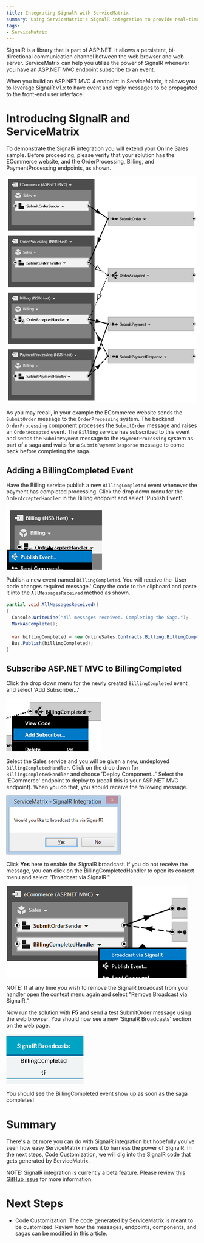 ```yaml
---
title: Integrating SignalR with ServiceMatrix 
summary: Using ServiceMatrix's SignalR integration to provide real-time communication with the browser.
tags:
- ServiceMatrix
---
```


SignalR is a library that is part of ASP.NET. It allows a persistent, bi-directional communication channel between the web browser and web server. ServiceMatrix can help you utilize the power of SignalR whenever you have an ASP.NET MVC endpoint subscribe to an event.

When you build an ASP.NET MVC 4 endpoint in ServiceMatrix, it allows you to leverage SignalR v1.x to have event and reply messages to be propagated to the front-end user interface.

# Introducing SignalR and ServiceMatrix

To demonstrate the SignalR integration you will extend your Online Sales sample.  Before proceeding, please verify that your solution has the ECommerce website, and the OrderProcessing, Billing, and PaymentProcessing endpoints, as shown. 

![Pub Sub Wired Up](images/servicematrix-signalr-before-wired.png)

As you may recall, in your example the ECommerce website sends the `SubmitOrder` message to the `OrderProcessing` system.  The backend `OrderProcessing` component processes the `SubmitOrder` message and raises an `OrderAccepted` event.  The `Billing` service has subscribed to this event and sends the `SubmitPayment` message to the `PaymentProcessing` system as part of a saga and waits for a `SubmitPaymentResponse` message to come back before completing the saga.

## Adding a BillingCompleted Event

Have the Billing service publish a new `BillingCompleted` event whenever the payment has completed processing. Click the drop down menu for the `OrderAcceptedHandler` in the Billing endpoint and select 'Publish Event'.

![Publish Event from Billing](images/servicematrix-signalr-publishevent.png)

Publish a new event named `BillingCompleted`. You will receive the 'User code changes required message.' Copy the code to the clipboard and paste it into the `AllMessagesReceived` method as shown.

````C#
partial void AllMessagesReceived()
{
  Console.WriteLine("All messages received. Completing the Saga.");
  MarkAsComplete();

  var billingCompleted = new OnlineSales.Contracts.Billing.BillingCompleted();
  Bus.Publish(billingCompleted);
}
````

## Subscribe ASP.NET MVC to BillingCompleted

Click the drop down menu for the newly created `BillingCompleted` event and select 'Add Subscriber...'

![Add Subscriber](images/servicematrix-signalr-addsubscriber.png)

Select the Sales service and you will be given a new, undeployed `BillingCompletedHandler`. Click on the drop down for `BillingCompletedHandler` and choose 'Deploy Component...' Select the 'ECommerce' endpoint to deploy to (recall this is your ASP.NET MVC endpoint). When you do that, you should receive the following message.

![Broadcast via SignalR?](images/servicematrix-signalr-broadcast.png)

Click **Yes** here to enable the SignalR broadcast. If you do not receive the message, you can click on the BillingCompletedHandler to open its context menu and select "Broadcast via SignalR."

![Broadcast via SignalR Menu Option](images/servicematrix-signalr-broadcast-menu.png)

NOTE: If at any time you wish to remove the SignalR broadcast from your handler open the context menu again and select "Remove Broadcast via SignalR."

Now run the solution with **F5** and send a test SubmitOrder message using the web browser. You should now see a new 'SignalR Broadcasts' section on the web page.

![SignalR Broadcasts](images/servicematrix-signalr-broadcasts.png)

You should see the BillingCompleted event show up as soon as the saga completes!

# Summary

There's a lot more you can do with SignalR integration but hopefully you've seen how easy ServiceMatrix makes it to harness the power of SignalR. In the next steps, Code Customization, we will dig into the SignalR code that gets generated by ServiceMatrix.

NOTE: SignalR integration is currently a beta feature. Please review [this GitHub issue](https://github.com/Particular/ServiceMatrix/issues/417) for more information.

# Next Steps
* Code Customization: The code generated by ServiceMatrix is meant to be customized. Review how the messages, endpoints, components, and sagas can be modified in [this article](customizing-extending.md "Using the ServiceMatrix Code").
